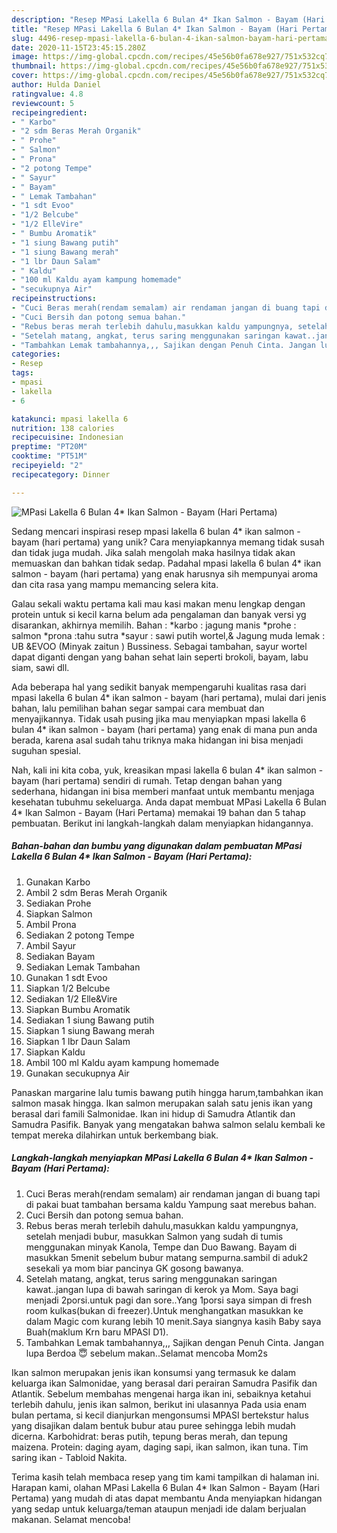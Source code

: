 ```yaml
---
description: "Resep MPasi Lakella 6 Bulan 4* Ikan Salmon - Bayam (Hari Pertama) Anti Gagal"
title: "Resep MPasi Lakella 6 Bulan 4* Ikan Salmon - Bayam (Hari Pertama) Anti Gagal"
slug: 4496-resep-mpasi-lakella-6-bulan-4-ikan-salmon-bayam-hari-pertama-anti-gagal
date: 2020-11-15T23:45:15.280Z
image: https://img-global.cpcdn.com/recipes/45e56b0fa678e927/751x532cq70/mpasi-lakella-6-bulan-4-ikan-salmon-bayam-hari-pertama-foto-resep-utama.jpg
thumbnail: https://img-global.cpcdn.com/recipes/45e56b0fa678e927/751x532cq70/mpasi-lakella-6-bulan-4-ikan-salmon-bayam-hari-pertama-foto-resep-utama.jpg
cover: https://img-global.cpcdn.com/recipes/45e56b0fa678e927/751x532cq70/mpasi-lakella-6-bulan-4-ikan-salmon-bayam-hari-pertama-foto-resep-utama.jpg
author: Hulda Daniel
ratingvalue: 4.8
reviewcount: 5
recipeingredient:
- " Karbo"
- "2 sdm Beras Merah Organik"
- " Prohe"
- " Salmon"
- " Prona"
- "2 potong Tempe"
- " Sayur"
- " Bayam"
- " Lemak Tambahan"
- "1 sdt Evoo"
- "1/2 Belcube"
- "1/2 ElleVire"
- " Bumbu Aromatik"
- "1 siung Bawang putih"
- "1 siung Bawang merah"
- "1 lbr Daun Salam"
- " Kaldu"
- "100 ml Kaldu ayam kampung homemade"
- "secukupnya Air"
recipeinstructions:
- "Cuci Beras merah(rendam semalam) air rendaman jangan di buang tapi di pakai buat tambahan bersama kaldu Yampung saat merebus bahan."
- "Cuci Bersih dan potong semua bahan."
- "Rebus beras merah terlebih dahulu,masukkan kaldu yampungnya, setelah menjadi bubur, masukkan Salmon yang sudah di tumis menggunakan minyak Kanola, Tempe dan Duo Bawang. Bayam di masukkan 5menit sebelum bubur matang sempurna.sambil di aduk2 sesekali ya mom biar pancinya GK gosong bawanya."
- "Setelah matang, angkat, terus saring menggunakan saringan kawat..jangan lupa di bawah saringan di kerok ya Mom. Saya bagi menjadi 2porsi.untuk pagi dan sore..Yang 1porsi saya simpan di fresh room kulkas(bukan di freezer).Untuk menghangatkan masukkan ke dalam Magic com kurang lebih 10 menit.Saya siangnya kasih Baby saya Buah(maklum Krn baru MPASI D1)."
- "Tambahkan Lemak tambahannya,,, Sajikan dengan Penuh Cinta. Jangan lupa Berdoa 😇 sebelum makan..Selamat mencoba Mom2s"
categories:
- Resep
tags:
- mpasi
- lakella
- 6

katakunci: mpasi lakella 6 
nutrition: 138 calories
recipecuisine: Indonesian
preptime: "PT20M"
cooktime: "PT51M"
recipeyield: "2"
recipecategory: Dinner

---
```



![MPasi Lakella 6 Bulan 4* Ikan Salmon - Bayam (Hari Pertama)](https://img-global.cpcdn.com/recipes/45e56b0fa678e927/751x532cq70/mpasi-lakella-6-bulan-4-ikan-salmon-bayam-hari-pertama-foto-resep-utama.jpg)

Sedang mencari inspirasi resep mpasi lakella 6 bulan 4* ikan salmon - bayam (hari pertama) yang unik? Cara menyiapkannya memang tidak susah dan tidak juga mudah. Jika salah mengolah maka hasilnya tidak akan memuaskan dan bahkan tidak sedap. Padahal mpasi lakella 6 bulan 4* ikan salmon - bayam (hari pertama) yang enak harusnya sih mempunyai aroma dan cita rasa yang mampu memancing selera kita.

Galau sekali waktu pertama kali mau kasi makan menu lengkap dengan protein untuk si kecil karna belum ada pengalaman dan banyak versi yg disarankan, akhirnya memilih. Bahan : *karbo : jagung manis *prohe : salmon *prona :tahu sutra *sayur : sawi putih wortel,&amp; Jagung muda lemak : UB &amp;EVOO (Minyak zaitun ) Bussiness. Sebagai tambahan, sayur wortel dapat diganti dengan yang bahan sehat lain seperti brokoli, bayam, labu siam, sawi dll.

Ada beberapa hal yang sedikit banyak mempengaruhi kualitas rasa dari mpasi lakella 6 bulan 4* ikan salmon - bayam (hari pertama), mulai dari jenis bahan, lalu pemilihan bahan segar sampai cara membuat dan menyajikannya. Tidak usah pusing jika mau menyiapkan mpasi lakella 6 bulan 4* ikan salmon - bayam (hari pertama) yang enak di mana pun anda berada, karena asal sudah tahu triknya maka hidangan ini bisa menjadi suguhan spesial.


Nah, kali ini kita coba, yuk, kreasikan mpasi lakella 6 bulan 4* ikan salmon - bayam (hari pertama) sendiri di rumah. Tetap dengan bahan yang sederhana, hidangan ini bisa memberi manfaat untuk membantu menjaga kesehatan tubuhmu sekeluarga. Anda dapat membuat MPasi Lakella 6 Bulan 4* Ikan Salmon - Bayam (Hari Pertama) memakai 19 bahan dan 5 tahap pembuatan. Berikut ini langkah-langkah dalam menyiapkan hidangannya.

<!--inarticleads1-->

##### Bahan-bahan dan bumbu yang digunakan dalam pembuatan MPasi Lakella 6 Bulan 4* Ikan Salmon - Bayam (Hari Pertama):

1. Gunakan  Karbo
1. Ambil 2 sdm Beras Merah Organik
1. Sediakan  Prohe
1. Siapkan  Salmon
1. Ambil  Prona
1. Sediakan 2 potong Tempe
1. Ambil  Sayur
1. Sediakan  Bayam
1. Sediakan  Lemak Tambahan
1. Gunakan 1 sdt Evoo
1. Siapkan 1/2 Belcube
1. Sediakan 1/2 Elle&amp;Vire
1. Siapkan  Bumbu Aromatik
1. Sediakan 1 siung Bawang putih
1. Siapkan 1 siung Bawang merah
1. Siapkan 1 lbr Daun Salam
1. Siapkan  Kaldu
1. Ambil 100 ml Kaldu ayam kampung homemade
1. Gunakan secukupnya Air


Panaskan margarine lalu tumis bawang putih hingga harum,tambahkan ikan salmon masak hingga. Ikan salmon merupakan salah satu jenis ikan yang berasal dari famili Salmonidae. Ikan ini hidup di Samudra Atlantik dan Samudra Pasifik. Banyak yang mengatakan bahwa salmon selalu kembali ke tempat mereka dilahirkan untuk berkembang biak. 

<!--inarticleads2-->

##### Langkah-langkah menyiapkan MPasi Lakella 6 Bulan 4* Ikan Salmon - Bayam (Hari Pertama):

1. Cuci Beras merah(rendam semalam) air rendaman jangan di buang tapi di pakai buat tambahan bersama kaldu Yampung saat merebus bahan.
1. Cuci Bersih dan potong semua bahan.
1. Rebus beras merah terlebih dahulu,masukkan kaldu yampungnya, setelah menjadi bubur, masukkan Salmon yang sudah di tumis menggunakan minyak Kanola, Tempe dan Duo Bawang. Bayam di masukkan 5menit sebelum bubur matang sempurna.sambil di aduk2 sesekali ya mom biar pancinya GK gosong bawanya.
1. Setelah matang, angkat, terus saring menggunakan saringan kawat..jangan lupa di bawah saringan di kerok ya Mom. Saya bagi menjadi 2porsi.untuk pagi dan sore..Yang 1porsi saya simpan di fresh room kulkas(bukan di freezer).Untuk menghangatkan masukkan ke dalam Magic com kurang lebih 10 menit.Saya siangnya kasih Baby saya Buah(maklum Krn baru MPASI D1).
1. Tambahkan Lemak tambahannya,,, Sajikan dengan Penuh Cinta. Jangan lupa Berdoa 😇 sebelum makan..Selamat mencoba Mom2s


Ikan salmon merupakan jenis ikan konsumsi yang termasuk ke dalam keluarga ikan Salmonidae, yang berasal dari perairan Samudra Pasifik dan Atlantik. Sebelum membahas mengenai harga ikan ini, sebaiknya ketahui terlebih dahulu, jenis ikan salmon, berikut ini ulasannya  Pada usia enam bulan pertama, si kecil dianjurkan mengonsumsi MPASI bertekstur halus yang disajikan dalam bentuk bubur atau puree sehingga lebih mudah dicerna. Karbohidrat: beras putih, tepung beras merah, dan tepung maizena. Protein: daging ayam, daging sapi, ikan salmon, ikan tuna. Tim saring ikan - Tabloid Nakita. 

Terima kasih telah membaca resep yang tim kami tampilkan di halaman ini. Harapan kami, olahan MPasi Lakella 6 Bulan 4* Ikan Salmon - Bayam (Hari Pertama) yang mudah di atas dapat membantu Anda menyiapkan hidangan yang sedap untuk keluarga/teman ataupun menjadi ide dalam berjualan makanan. Selamat mencoba!
